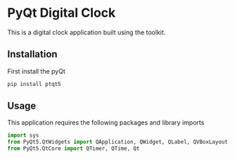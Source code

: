 # PyQt Digital Clock 
This is a digital clock application built using the toolkit.

## Installation 
First install the pyQt 
```bash
pip install ptqt5
```

## Usage
This application requires the following packages and  library imports 
```python
import sys 
from PyQt5.QtWidgets import QApplication, QWidget, QLabel, QVBoxLayout
from PyQt5.QtCore import QTimer, QTime, Qt
```